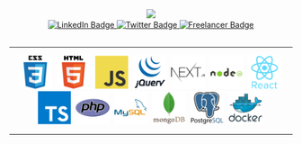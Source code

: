 <div id="header" align="center">
  <img src="https://media.giphy.com/media/v1.Y2lkPTc5MGI3NjExN2VjOWYwZTBiMTc0NmIwNzhjZWQ0ZjVjNDdkYzMzY2MxOWU5OGRkYiZjdD1n/1XCcD9VLQZ2Io/giphy.gif" width="20vw" />
</div>
<div id="badges" align="center" >
  <a href="https://www.linkedin.com/in/rmokroborodov/" >
    <img src="https://img.shields.io/badge/LinkedIn-blue?logo=linkedin&logoColor=white&style=for-the-badge" alt="LinkedIn Badge"/>
  </a>
  <a href="https://twitter.com/RikiTikiRD/" >
    <img src="https://img.shields.io/badge/Twitter-blue?style=for-the-badge&logo=twitter&logoColor=white" alt="Twitter Badge" />
  </a>
  <a href="https://www.freelancer.com/u/Araah">
     <img src="https://img.shields.io/badge/Freelancer-blue?logo=Freelancer&logoColor=white&style=for-the-badge" alt="Freelancer Badge" />
  </a>
 </div>
 <div align="center">
 	<img src="https://komarev.com/ghpvc/?username=araah&style=flat-square&color=blue" alt=""/>
</div>	

---

<div align="center">
  <img src="https://github.com/devicons/devicon/blob/master/icons/css3/css3-original-wordmark.svg" width="60" height="60"/>&nbsp
  <img src="https://github.com/devicons/devicon/blob/master/icons/html5/html5-original-wordmark.svg" width="60" height="60"/>&nbsp
  <img src="https://github.com/devicons/devicon/blob/master/icons/javascript/javascript-original.svg" width="60" height="60"/>&nbsp
  <img src="https://github.com/devicons/devicon/blob/master/icons/jquery/jquery-original-wordmark.svg" width="60" height="60"/>&nbsp
  <img src="https://github.com/devicons/devicon/blob/master/icons/nextjs/nextjs-original-wordmark.svg" width="60" height="60"/>&nbsp
  <img src="https://github.com/devicons/devicon/blob/master/icons/nodejs/nodejs-original-wordmark.svg" width="60" height="60"/>&nbsp
  <img src="https://github.com/devicons/devicon/blob/master/icons/react/react-original-wordmark.svg" width="60" height="60"/>&nbsp
  <img src="https://github.com/devicons/devicon/blob/master/icons/typescript/typescript-original.svg" width="60" height="60"/>&nbsp
  <img src="https://github.com/devicons/devicon/blob/master/icons/php/php-original.svg" width="60" height="60"/>&nbsp
  <img src="https://github.com/devicons/devicon/blob/master/icons/mysql/mysql-original-wordmark.svg" width="60" height="60"/>&nbsp
  <img src="https://github.com/devicons/devicon/blob/master/icons/mongodb/mongodb-original-wordmark.svg" width="60" height="60"/>&nbsp
  <img src="https://github.com/devicons/devicon/blob/master/icons/postgresql/postgresql-original-wordmark.svg" width="60" height="60"/>&nbsp
    <img src="https://github.com/devicons/devicon/blob/master/icons/docker/docker-original-wordmark.svg" width="60" height="60"/>&nbsp
</div>

---


